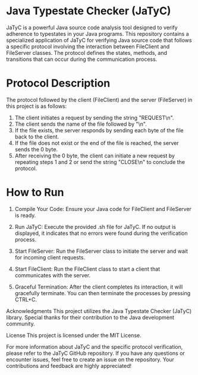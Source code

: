 # Java Typestate Checker (JaTyC)

JaTyC is a powerful Java source code analysis tool designed to verify adherence to typestates in your Java programs.
This repository contains a specialized application of JaTyC for verifying Java source code that follows a specific protocol involving the interaction between FileClient and FileServer classes. The protocol defines the states, methods, and transitions that can occur during the communication process.

# Protocol Description
The protocol followed by the client (FileClient) and the server (FileServer) in this project is as follows:

1. The client initiates a request by sending the string "REQUEST\n".
2. The client sends the name of the file followed by "\n".
3. If the file exists, the server responds by sending each byte of the file back to the client.
4. If the file does not exist or the end of the file is reached, the server sends the 0 byte.
5. After receiving the 0 byte, the client can initiate a new request by repeating steps 1 and 2 or send the string "CLOSE\n" to conclude the protocol.

# How to Run

1. Compile Your Code: Ensure your Java code for FileClient and FileServer is ready.

2. Run JaTyC: Execute the provided .sh file for JaTyC. If no output is displayed, it indicates that no errors were found during the verification process.

3. Start FileServer: Run the FileServer class to initiate the server and wait for incoming client requests.

4. Start FileClient: Run the FileClient class to start a client that communicates with the server.

5. Graceful Termination: After the client completes its interaction, it will gracefully terminate. You can then terminate the processes by pressing CTRL+C.

Acknowledgments
This project utilizes the Java Typestate Checker (JaTyC) library. Special thanks for their contribution to the Java development community.

License
This project is licensed under the MIT License.

For more information about JaTyC and the specific protocol verification, please refer to the JaTyC GitHub repository. If you have any questions or encounter issues, feel free to create an issue on the repository. Your contributions and feedback are highly appreciated!
